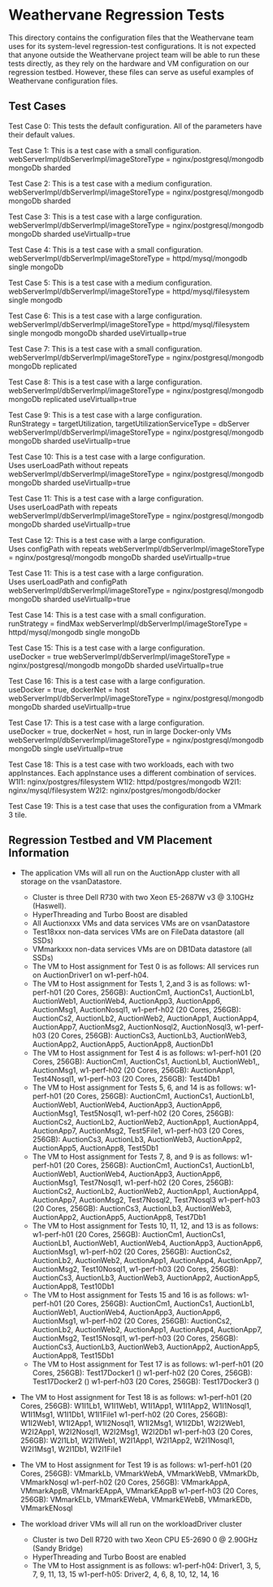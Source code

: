 # Weathervane Regression Tests

This directory contains the configuration files that the Weathervane team uses for its system-level regression-test configurations.  It is not expected that anyone outside the Weathervane project team will be able to run these tests directly, as they rely on the hardware and VM configuration on our regression testbed.  However, these files can serve as useful examples of Weathervane configuration files.

## Test Cases

Test Case 0: 
This tests the default configuration.  All of the parameters have their default values.

Test Case 1: 
This is a test case with a small configuration.  
webServerImpl/dbServerImpl/imageStoreType = nginx/postgresql/mongodb
mongoDb sharded

Test Case 2: 
This is a test case with a medium configuration.  
webServerImpl/dbServerImpl/imageStoreType = nginx/postgresql/mongodb
mongoDb sharded

Test Case 3: 
This is a test case with a large configuration.  
webServerImpl/dbServerImpl/imageStoreType = nginx/postgresql/mongodb
mongoDb sharded
useVirtualIp=true

Test Case 4: 
This is a test case with a small configuration.  
webServerImpl/dbServerImpl/imageStoreType = httpd/mysql/mongodb
single mongoDb

Test Case 5: 
This is a test case with a medium configuration.  
webServerImpl/dbServerImpl/imageStoreType = httpd/mysql/filesystem
single mongodb

Test Case 6: 
This is a test case with a large configuration.  
webServerImpl/dbServerImpl/imageStoreType = httpd/mysql/filesystem
single mongodb
mongoDb sharded
useVirtualIp=true

Test Case 7: 
This is a test case with a small configuration.  
webServerImpl/dbServerImpl/imageStoreType = nginx/postgresql/mongodb
mongoDb replicated

Test Case 8: 
This is a test case with a large configuration.  
webServerImpl/dbServerImpl/imageStoreType = nginx/postgresql/mongodb
mongoDb replicated
useVirtualIp=true

Test Case 9: 
This is a test case with a large configuration.  
RunStrategy = targetUtilization, targetUtilizationServiceType = dbServer
webServerImpl/dbServerImpl/imageStoreType = nginx/postgresql/mongodb
mongoDb sharded
useVirtualIp=true

Test Case 10: 
This is a test case with a large configuration.  
Uses userLoadPath without repeats
webServerImpl/dbServerImpl/imageStoreType = nginx/postgresql/mongodb
mongoDb sharded
useVirtualIp=true

Test Case 11: 
This is a test case with a large configuration.  
Uses userLoadPath with repeats
webServerImpl/dbServerImpl/imageStoreType = nginx/postgresql/mongodb
mongoDb sharded
useVirtualIp=true

Test Case 12: 
This is a test case with a large configuration.  
Uses configPath with repeats
webServerImpl/dbServerImpl/imageStoreType = nginx/postgresql/mongodb
mongoDb sharded
useVirtualIp=true

Test Case 11: 
This is a test case with a large configuration.  
Uses userLoadPath and configPath
webServerImpl/dbServerImpl/imageStoreType = nginx/postgresql/mongodb
mongoDb sharded
useVirtualIp=true

Test Case 14: 
This is a test case with a small configuration.  
runStrategy = findMax
webServerImpl/dbServerImpl/imageStoreType = httpd/mysql/mongodb
single mongoDb

Test Case 15: 
This is a test case with a large configuration.  
useDocker = true
webServerImpl/dbServerImpl/imageStoreType = nginx/postgresql/mongodb
mongoDb sharded
useVirtualIp=true

Test Case 16: 
This is a test case with a large configuration.  
useDocker = true, dockerNet = host
webServerImpl/dbServerImpl/imageStoreType = nginx/postgresql/mongodb
mongoDb sharded
useVirtualIp=true

Test Case 17: 
This is a test case with a large configuration.  
useDocker = true, dockerNet = host, run in large Docker-only VMs
webServerImpl/dbServerImpl/imageStoreType = nginx/postgresql/mongodb
mongoDb single
useVirtualIp=true

Test Case 18:
This is a test case with two workloads, each with two appInstances.
Each appInstance uses a different combination of services.
W1I1: nginx/postgres/filesystem
W1I2: httpd/postgres/mongodb
W2I1: nginx/mysql/filesystem
W2I2: nginx/postgres/mongodb/docker

Test Case 19:
This is a test case that uses the configuration from a VMmark 3 tile.

## Regression Testbed and VM Placement Information

- The application VMs will all run on the AuctionApp cluster with all storage on the vsanDatastore.
  - Cluster is three Dell R730 with two Xeon E5-2687W v3 @ 3.10GHz (Haswell).  
  - HyperThreading and Turbo Boost are disabled
  - All Auctionxxx VMs and data services VMs are on vsanDatastore
  - Test18xxx non-data services VMs are on FileData datastore (all SSDs)
  - VMmarkxxx non-data services VMs are on DB1Data datastore (all SSDs)
  - The VM to Host assignment for Test 0 is as follows:
    All services run on AuctionDriver1 on w1-perf-h04.
  - The VM to Host assignment for Tests 1, 2,and 3 is as follows:
    w1-perf-h01 (20 Cores, 256GB): AuctionCm1, AuctionCs1, AuctionLb1, AuctionWeb1, AuctionWeb4, AuctionApp3, AuctionApp6, AuctionMsg1, AuctionNosql1,
    w1-perf-h02 (20 Cores, 256GB): AuctionCs2, AuctionLb2, AuctionWeb2, AuctionApp1, AuctionApp4, AuctionApp7, AuctionMsg2, AuctionNosql2, AuctionNosql3,
    w1-perf-h03 (20 Cores, 256GB): AuctionCs3, AuctionLb3, AuctionWeb3, AuctionApp2, AuctionApp5, AuctionApp8, AuctionDb1
  - The VM to Host assignment for Test 4 is as follows:
    w1-perf-h01 (20 Cores, 256GB): AuctionCm1, AuctionCs1, AuctionLb1, AuctionWeb1,, AuctionMsg1,
    w1-perf-h02 (20 Cores, 256GB): AuctionApp1, Test4Nosql1,
    w1-perf-h03 (20 Cores, 256GB): Test4Db1
  - The VM to Host assignment for Tests 5, 6, and 14 is as follows:
    w1-perf-h01 (20 Cores, 256GB): AuctionCm1, AuctionCs1, AuctionLb1, AuctionWeb1, AuctionWeb4, AuctionApp3, AuctionApp6, AuctionMsg1, Test5Nosql1,
    w1-perf-h02 (20 Cores, 256GB): AuctionCs2, AuctionLb2, AuctionWeb2, AuctionApp1, AuctionApp4, AuctionApp7, AuctionMsg2, Test5File1,
    w1-perf-h03 (20 Cores, 256GB): AuctionCs3, AuctionLb3, AuctionWeb3, AuctionApp2, AuctionApp5, AuctionApp8, Test5Db1 
  - The VM to Host assignment for Tests 7, 8, and 9 is as follows:
    w1-perf-h01 (20 Cores, 256GB): AuctionCm1, AuctionCs1, AuctionLb1, AuctionWeb1, AuctionWeb4, AuctionApp3, AuctionApp6, AuctionMsg1, Test7Nosql1,
    w1-perf-h02 (20 Cores, 256GB): AuctionCs2, AuctionLb2, AuctionWeb2, AuctionApp1, AuctionApp4, AuctionApp7, AuctionMsg2, Test7Nosql2, Test7Nosql3
    w1-perf-h03 (20 Cores, 256GB): AuctionCs3, AuctionLb3, AuctionWeb3, AuctionApp2, AuctionApp5, AuctionApp8, Test7Db1 
  - The VM to Host assignment for Tests 10, 11, 12, and 13 is as follows:
    w1-perf-h01 (20 Cores, 256GB): AuctionCm1, AuctionCs1, AuctionLb1, AuctionWeb1, AuctionWeb4, AuctionApp3, AuctionApp6, AuctionMsg1,
    w1-perf-h02 (20 Cores, 256GB): AuctionCs2, AuctionLb2, AuctionWeb2, AuctionApp1, AuctionApp4, AuctionApp7, AuctionMsg2, Test10Nosql1,
    w1-perf-h03 (20 Cores, 256GB): AuctionCs3, AuctionLb3, AuctionWeb3, AuctionApp2, AuctionApp5, AuctionApp8, Test10Db1
  - The VM to Host assignment for Tests 15 and 16 is as follows:
    w1-perf-h01 (20 Cores, 256GB): AuctionCm1, AuctionCs1, AuctionLb1, AuctionWeb1, AuctionWeb4, AuctionApp3, AuctionApp6, AuctionMsg1,
    w1-perf-h02 (20 Cores, 256GB): AuctionCs2, AuctionLb2, AuctionWeb2, AuctionApp1, AuctionApp4, AuctionApp7, AuctionMsg2, Test15Nosql1,
    w1-perf-h03 (20 Cores, 256GB): AuctionCs3, AuctionLb3, AuctionWeb3, AuctionApp2, AuctionApp5, AuctionApp8, Test15Db1
  - The VM to Host assignment for Test 17 is as follows:
    w1-perf-h01 (20 Cores, 256GB): Test17Docker1 ()
    w1-perf-h02 (20 Cores, 256GB): Test17Docker2 ()
    w1-perf-h03 (20 Cores, 256GB): Test17Docker3 ()
 - The VM to Host assignment for Test 18 is as follows:
    w1-perf-h01 (20 Cores, 256GB): W1I1Lb1, W1I1Web1, W1I1App1, W1I1App2, W1I1Nosql1, W1I1Msg1, W1I1Db1, W1I1File1
    w1-perf-h02 (20 Cores, 256GB): W1I2Web1, W1I2App1, W1I2Nosql1, W1I2Msg1, W1I2Db1, W2I2Web1, W2I2App1, W2I2Nosql1, W2I2Msg1, W2I2Db1
    w1-perf-h03 (20 Cores, 256GB): W2I1Lb1, W2I1Web1, W2I1App1, W2I1App2, W2I1Nosql1, W2I1Msg1, W2I1Db1, W2I1File1
 - The VM to Host assignment for Test 19 is as follows:
    w1-perf-h01 (20 Cores, 256GB): VMmarkLb, VMmarkWebA, VMmarkWebB, VMmarkDb, VMmarkNosql
    w1-perf-h02 (20 Cores, 256GB): VMmarkAppA, VMmarkAppB, VMmarkEAppA, VMmarkEAppB
    w1-perf-h03 (20 Cores, 256GB): VMmarkELb, VMmarkEWebA, VMmarkEWebB, VMmarkEDb, VMmarkENosql

- The workload driver VMs will all run on the workloadDriver cluster
  - Cluster is two Dell R720 with two Xeon CPU E5-2690 0 @ 2.90GHz (Sandy Bridge)
  - HyperThreading and Turbo Boost are enabled
  - The VM to Host assignment is as follows:
    w1-perf-h04: Driver1, 3, 5, 7, 9, 11, 13, 15
    w1-perf-h05: Driver2, 4, 6, 8, 10, 12, 14, 16

